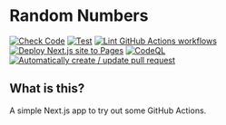 # Random Numbers

[![Check Code](https://github.com/willemverbuyst/random-numbers/actions/workflows/code-check.yml/badge.svg)](https://github.com/willemverbuyst/random-numbers/actions/workflows/code-check.yml) [![Test](https://github.com/willemverbuyst/random-numbers/actions/workflows/code-test.yml/badge.svg)](https://github.com/willemverbuyst/random-numbers/actions/workflows/code-test.yml) [![Lint GitHub Actions workflows](https://github.com/willemverbuyst/random-numbers/actions/workflows/gh-actions-lint.yml/badge.svg)](https://github.com/willemverbuyst/random-numbers/actions/workflows/gh-actions-lint.yml) [![Deploy Next.js site to Pages](https://github.com/willemverbuyst/random-numbers/actions/workflows/deploy-nextjs.yml/badge.svg?branch=main)](https://github.com/willemverbuyst/random-numbers/actions/workflows/deploy-nextjs.yml) [![CodeQL](https://github.com/willemverbuyst/random-numbers/actions/workflows/codeql.yml/badge.svg)](https://github.com/willemverbuyst/random-numbers/actions/workflows/codeql.yml) [![Automatically create / update pull request](https://github.com/willemverbuyst/random-numbers/actions/workflows/pr-auto-create.yml/badge.svg)](https://github.com/willemverbuyst/random-numbers/actions/workflows/pr-auto-create.yml)


## What is this?

A simple Next.js app to try out some GitHub Actions.
